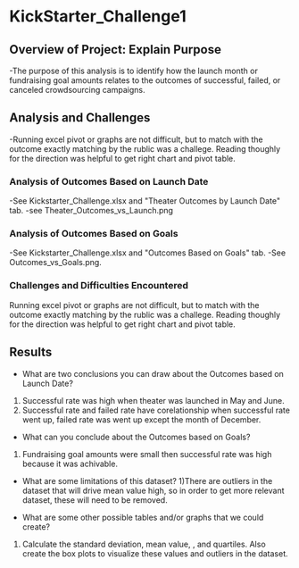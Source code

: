 # KickStarter_Challenge1

## Overview of Project: Explain Purpose

-The purpose  of this analysis is to identify how the launch month or fundraising goal amounts relates to the outcomes of successful, failed, or canceled crowdsourcing campaigns. 

## Analysis and Challenges
-Running excel pivot or graphs are not difficult, but to match with the outcome exactly matching by the rublic was a challege.  Reading thoughly for the direction was helpful to get right chart and pivot table. 

### Analysis of Outcomes Based on Launch Date
-See Kickstarter_Challenge.xlsx and "Theater Outcomes by Launch Date" tab.
-see Theater_Outcomes_vs_Launch.png

### Analysis of Outcomes Based on Goals
-See Kickstarter_Challenge.xlsx and "Outcomes Based on Goals" tab.
-See Outcomes_vs_Goals.png.

### Challenges and Difficulties Encountered
Running excel pivot or graphs are not difficult, but to match with the outcome exactly matching by the rublic was a challege.  Reading thoughly for the direction was helpful to get right chart and pivot table. 

## Results

- What are two conclusions you can draw about the Outcomes based on Launch Date?
1) Successful rate was high when theater was launched in May and June.
2) Successful rate and failed rate have corelationship when successful rate went up, failed rate was went up except the month of December. 

- What can you conclude about the Outcomes based on Goals?
1) Fundraising goal amounts were small then successful rate was high because it was achivable. 

- What are some limitations of this dataset?
1)There are outliers in the dataset that will drive mean value high, so in order to get more relevant dataset, these will need to be removed. 

- What are some other possible tables and/or graphs that we could create?
1) Calculate the standard deviation, mean value, , and quartiles.  Also create the box plots to visualize these values and outliers in the dataset. 
